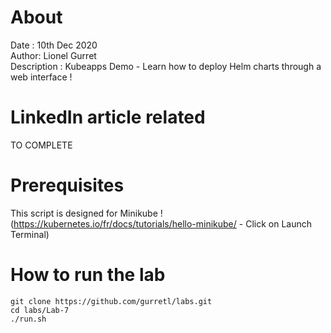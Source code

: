 # About
Date : 10th Dec 2020  
Author: Lionel Gurret  
Description : Kubeapps Demo - Learn how to deploy Helm charts through a web interface !
# LinkedIn article related
TO COMPLETE
# Prerequisites
This script is designed for Minikube !  
(https://kubernetes.io/fr/docs/tutorials/hello-minikube/ - Click on Launch Terminal)
# How to run the lab
`git clone https://github.com/gurretl/labs.git`  
`cd labs/Lab-7`  
`./run.sh`

